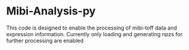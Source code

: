 # Mibi-Analysis-py
This code is designed to enable the processing of mibi-toff data and expression information.
Currently only loading and generating npzs for further processing are enabled

